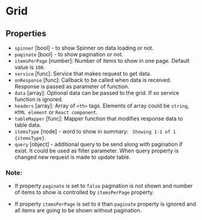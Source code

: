 # Grid

## Properties
- `spinner` [bool] - to show Spinner on data loading or not.
- `paginate` [bool] - to show pagination or not.
- `itemsPerPage` [number]: Number of items to show in one page. Default value is `100`.
- `service` [func]: Service that makes request to get data.
- `onResponse` [func]: Callback to be called when data is received. Response is passed as parameter of function.
- `data` [array]: Optional data can be passed to the grid. If so service function is ignored. 
- `headers` [array]: Array of `<th>` tags. Elements of array could be `string`, `HTML element` or `React component`.
- `tableMapper` [func]: Mapper function that modifies response data to table data.
- `itemsType` [node] -  word to show in summary: ` Showing 1-1 of 1 {itemsType}`.
- `query` [object] - additional query to be send along with pagination if exist. It could be used as filter parameter.
    When query property is changed new request is made to update table.
 

 ### Note:
 - If property `paginate` is set to `false` pagination is not shown and number of items to show is controlled by `itemsPerPage`
 property.

 - If property `itemsPerPage` is set to `0` than `paginate` property is ignored and all items are going to be shown without pagination.